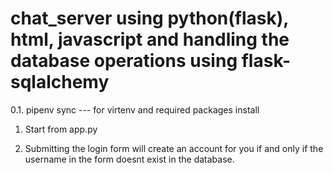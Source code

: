 # chat_server using python(flask), html, javascript and handling the database operations using flask-sqlalchemy


0.1. pipenv sync --- for virtenv and required packages install


1. Start from app.py

2. Submitting the login form will create an account for you if and only if the username in the form doesnt exist in the database.
